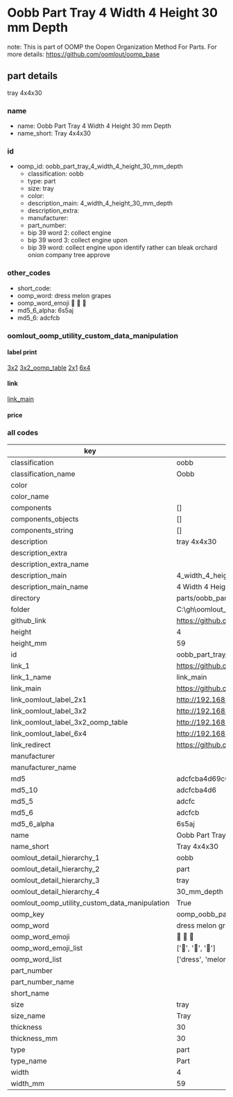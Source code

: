 # Oobb Part Tray 4 Width 4 Height 30 mm Depth  

note: This is part of OOMP the Oopen Organization Method For Parts. For more details: https://github.com/oomlout/oomp_base

##  part details
  



tray 4x4x30



### name
* name: Oobb Part Tray 4 Width 4 Height 30 mm Depth
* name_short: Tray 4x4x30 
### id
* oomp_id: oobb_part_tray_4_width_4_height_30_mm_depth
  * classification: oobb
  * type: part
  * size: tray
  * color: 
  * description_main: 4_width_4_height_30_mm_depth
  * description_extra: 
  * manufacturer: 
  * part_number: 
  * bip 39 word 2: collect engine
  * bip 39 word 3: collect engine upon
  * bip 39 word: collect engine upon identify rather can bleak orchard onion company tree approve

### other_codes
* short_code: 
* oomp_word: dress melon grapes
* oomp_word_emoji :dress: :melon: :grapes:
* md5_6_alpha: 6s5aj
* md5_6: adcfcb






### oomlout_oomp_utility_custom_data_manipulation
#### label print
[3x2](http://192.168.1.245:1112/?label=oomp%206s5aj)
[3x2_oomp_table](http://192.168.1.108:1112/?label=oomp%206s5aj)
[2x1](http://192.168.1.242:1112/?label=oomp%206s5aj)
[6x4](http://192.168.1.55:1112/?label=oomp%206s5aj)    

#### link

[link_main](https://github.com/oomlout/oomlout_oobb_version_4_generated_parts/tree/main/navigation_oomp/oobb/part/tray/4_width_4_height_30_mm_depth/part)                              

#### price







### all codes 
| key | value |  
| --- | --- |  
| classification | oobb |  
| classification_name | Oobb |  
| color |  |  
| color_name |  |  
| components | [] |  
| components_objects | [] |  
| components_string | [] |  
| description | tray 4x4x30 |  
| description_extra |  |  
| description_extra_name |  |  
| description_main | 4_width_4_height_30_mm_depth |  
| description_main_name | 4 Width 4 Height 30 mm Depth |  
| directory | parts/oobb_part_tray_4_width_4_height_30_mm_depth |  
| folder | C:\gh\oomlout_oobb_version_4_generated_parts\parts\oobb_part_tray_4_width_4_height_30_mm_depth |  
| github_link | https://github.com/oomlout/oomlout_oomp_part_src/tree/main/parts/oobb_part_tray_4_width_4_height_30_mm_depth |  
| height | 4 |  
| height_mm | 59 |  
| id | oobb_part_tray_4_width_4_height_30_mm_depth |  
| link_1 | https://github.com/oomlout/oomlout_oobb_version_4_generated_parts/tree/main/navigation_oomp/oobb/part/tray/4_width_4_height_30_mm_depth/part |  
| link_1_name | link_main |  
| link_main | https://github.com/oomlout/oomlout_oobb_version_4_generated_parts/tree/main/navigation_oomp/oobb/part/tray/4_width_4_height_30_mm_depth/part |  
| link_oomlout_label_2x1 | http://192.168.1.242:1112/?label=oomp%206s5aj |  
| link_oomlout_label_3x2 | http://192.168.1.245:1112/?label=oomp%206s5aj |  
| link_oomlout_label_3x2_oomp_table | http://192.168.1.108:1112/?label=oomp%206s5aj |  
| link_oomlout_label_6x4 | http://192.168.1.55:1112/?label=oomp%206s5aj |  
| link_redirect | https://github.com/oomlout/oomlout_oobb_version_4_generated_parts/tree/main/parts/oobb_tray_04_04_30 |  
| manufacturer |  |  
| manufacturer_name |  |  
| md5 | adcfcba4d69c02f083d92709ddd2996c |  
| md5_10 | adcfcba4d6 |  
| md5_5 | adcfc |  
| md5_6 | adcfcb |  
| md5_6_alpha | 6s5aj |  
| name | Oobb Part Tray 4 Width 4 Height 30 mm Depth |  
| name_short | Tray 4x4x30  |  
| oomlout_detail_hierarchy_1 | oobb |  
| oomlout_detail_hierarchy_2 | part |  
| oomlout_detail_hierarchy_3 | tray |  
| oomlout_detail_hierarchy_4 | 30_mm_depth |  
| oomlout_oomp_utility_custom_data_manipulation | True |  
| oomp_key | oomp_oobb_part_tray_4_width_4_height_30_mm_depth |  
| oomp_word | dress melon grapes |  
| oomp_word_emoji | :dress: :melon: :grapes: |  
| oomp_word_emoji_list | [':dress:', ':melon:', ':grapes:'] |  
| oomp_word_list | ['dress', 'melon', 'grapes'] |  
| part_number |  |  
| part_number_name |  |  
| short_name |  |  
| size | tray |  
| size_name | Tray |  
| thickness | 30 |  
| thickness_mm | 30 |  
| type | part |  
| type_name | Part |  
| width | 4 |  
| width_mm | 59 |  
